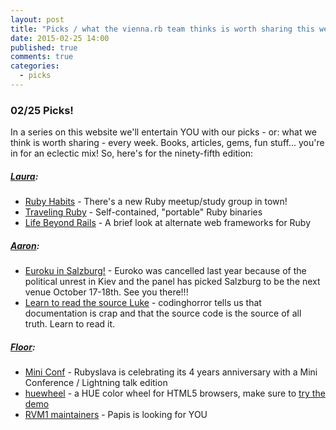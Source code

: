 ```yaml
---
layout: post
title: "Picks / what the vienna.rb team thinks is worth sharing this week"
date: 2015-02-25 14:00
published: true
comments: true
categories:
  - picks
---
```


### 02/25 Picks!

In a series on this website we'll entertain YOU with our picks - or: what we think is worth sharing - every week.
Books, articles, gems, fun stuff... you're in for an eclectic mix! So, here's for the ninety-fifth edition:

##### [Laura][1]:
- [Ruby Habits][2] - There's a new Ruby meetup/study group in town!
- [Traveling Ruby][3] - Self-contained, "portable" Ruby binaries
- [Life Beyond Rails][4] - A brief look at alternate web frameworks for Ruby

##### [Aaron][5]:
- [Euroku in Salzburg!][6] - Euroko was cancelled last year because of the political unrest in Kiev and the panel has picked Salzburg to be the next venue October 17-18th. See you there!!!
- [Learn to read the source Luke][8] - codinghorror tells us that documentation is crap and that the source code is the source of all truth. Learn to read it.


##### [Floor][9]:
- [Mini Conf][10] - Rubyslava is celebrating its 4 years anniversary with a Mini Conference / Lightning talk edition
- [huewheel][11] - a HUE color wheel for HTML5 browsers, make sure to [try the demo][13]
- [RVM1 maintainers][12] - Papis is looking for YOU


[1]: http://www.twitter.com/alicetragedy
[2]: http://www.meetup.com/RubyHabits
[3]: http://phusion.github.io/traveling-ruby/
[4]: https://blog.engineyard.com/2015/life-beyond-rails-brief-look-alternate-web-frameworks-ruby
[5]: http://www.twitter.com/mraaroncruz
[6]: http://www.euruko2015.org/
[8]: http://blog.codinghorror.com/learn-to-read-the-source-luke/
[9]: http://www.twitter.com/floordrees
[10]: http://lanyrd.com/2015/rubyslava-february/
[11]: https://github.com/epistemex/HueWheel
[12]: https://rvm.io/blog/2015/02/maintainers-needed-for-rvm1
[13]: http://epistemex.github.io/huewheel/
